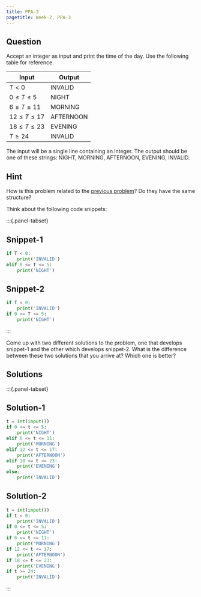 ```yaml
---
title: PPA-3
pagetitle: Week-2, PPA-3
---
```


## Question

Accept an integer as input and print the time of the day. Use the following table for reference.

| Input               | Output    |
| ------------------- | --------- |
| $T < 0$             | INVALID   |
| $0 \leq T \leq 5$   | NIGHT     |
| $6 \leq T \leq 11$  | MORNING   |
| $12 \leq T \leq 17$ | AFTERNOON |
| $18 \leq T \leq 23$ | EVENING   |
| $T \geq 24$         | INVALID   |

The input will be a single line containing an integer. The output should be one of these strings: NIGHT, MORNING, AFTERNOON, EVENING, INVALID.



## Hint

How is this problem related to the [previous problem](/ppa/week-2/PPA-2.md)? Do they have the same structure?

Think about the following code snippets:

:::{.panel-tabset}

## Snippet-1

```python
if T < 0:
    print('INVALID')
elif 0 <= T <= 5:
    print('NIGHT')
```

## Snippet-2

```python
if T < 0:
    print('INVALID')
if 0 <= T <= 5:
    print('NIGHT')
```

:::

Come up with two different solutions to the problem, one that develops snippet-1 and the other which develops snippet-2. What is the difference between these two solutions that you arrive at? Which one is better?



## Solutions

:::{.panel-tabset}

## Solution-1


```python
t = int(input())
if 0 <= t <= 5:
    print('NIGHT')
elif 6 <= t <= 11:
    print('MORNING')
elif 12 <= t <= 17:
    print('AFTERNOON')
elif 18 <= t <= 23:
    print('EVENING')
else:
    print('INVALID')
```

## Solution-2


```python
t = int(input())
if t < 0:
    print('INVALID')
if 0 <= t <= 5:
    print('NIGHT')
if 6 <= t <= 11:
    print('MORNING')
if 12 <= t <= 17:
    print('AFTERNOON')
if 18 <= t <= 23:
    print('EVENING')
if t >= 24:
    print('INVALID')
```

:::
